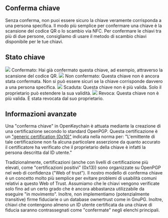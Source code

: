 [//]: # (NOTA: Si prega di mettere ogni frase in una propria linea, Transifex mette ogni riga nel proprio campo di traduzione!)

## Conferma chiave
Senza conferma, non puoi essere sicuro la chiave veramente corrisponda a una persona specifica.
Il modo più semplice per confermare una chiave è la scansione del codice QR o lo scambio via NFC.
Per confermare le chiavi tra più di due persone, consigliamo di usare il metodo di scambio chiavi disponibile per le tue chiavi.

## Stato chiave

<img src="status_signature_verified_cutout_24dp"/>  
Confermato: Hai già confermato questa chiave, ad esempio, attraverso la scansione del codice QR.  
<img src="status_signature_unverified_cutout_24dp"/>  
Non confermato: Questa chiave non è ancora stata confermata. Non si può essere sicuri se la chiave corrisponde davvero a una persona specifica.  
<img src="status_signature_expired_cutout_24dp"/>  
Scaduta: Questa chiave non è più valida. Solo il proprietario può estendere la sua validità.  
<img src="status_signature_revoked_cutout_24dp"/>  
Revoca: Questa chiave non è più valida. È stata revocata dal suo proprietario.

## Informazioni avanzate
Una "conferma chiave" in OpenKeychain è attuata mediante la creazione di una certificazione secondo lo standard OpenPGP.
Questa certificazione è un ["generic certification (0x10)"](http://tools.ietf.org/html/rfc4880#section-5.2.1) indicata nella norma per:
"L'emittente di tale certificazione non fa alcuna particolare asserzione da quanto accurato il certificatore ha verificato che il proprietario della chiave è infatti la persona descritta dal ID utente."

Tradizionalmente, certificazioni (anche con livelli di certificazione più elevati, come "certificazioni positivi" (0x13)) sono organizzate su OpenPGP nel web di confidenza ("Web of trust").
Il nostro modello di conferma chiave è un concetto molto più semplice per evitare problemi di usabilità comuni relativi a questo Web of Trust.
Assumiamo che le chiavi vengono verificate solo fino ad un certo grado che è ancora abbastanza utilizzabile da eseguire "in movimento".
Inoltre, non implementiamo (potenzialmente transitive) firme fiduciarie o un database ownertrust come in GnuPG.
Inoltre, chiavi che contengono almeno un ID utente certificata da una chiave di fiducia saranno contrassegnati come "confermate" negli elenchi principali.